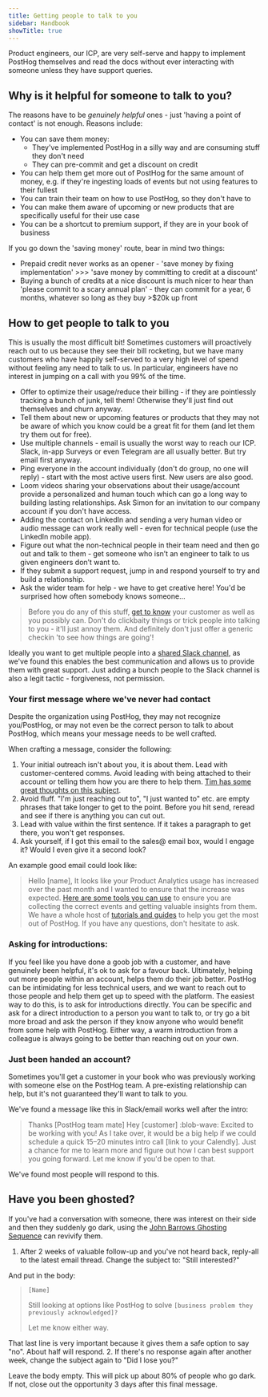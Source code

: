 ```yaml
---
title: Getting people to talk to you
sidebar: Handbook
showTitle: true
---
```


Product engineers, our ICP, are very self-serve and happy to implement PostHog themselves and read the docs without ever interacting with someone unless they have support queries. 

## Why is it helpful for someone to talk to you?

The reasons have to be _genuinely helpful_ ones - just 'having a point of contact' is not enough. Reasons include:

- You can save them money:
  - They've implemented PostHog in a silly way and are consuming stuff they don't need
  - They can pre-commit and get a discount on credit
- You can help them get more out of PostHog for the same amount of money, e.g. if they're ingesting loads of events but not using features to their fullest
- You can train their team on how to use PostHog, so they don't have to
- You can make them aware of upcoming or new products that are specifically useful for their use case
- You can be a shortcut to premium support, if they are in your book of business

If you go down the 'saving money' route, bear in mind two things:
- Prepaid credit never works as an opener - 'save money by fixing implementation' >>> 'save money by committing to credit at a discount'
- Buying a bunch of credits at a nice discount is much nicer to hear than 'please commit to a scary annual plan' - they can commit for a year, 6 months, whatever so long as they buy >$20k up front 

## How to get people to talk to you

This is usually the most difficult bit! Sometimes customers will proactively reach out to us because they see their bill rocketing, but we have many customers who have happily self-served to a very high level of spend without feeling any need to talk to us. In particular, engineers have no interest in jumping on a call with you 99% of the time.

- Offer to optimize their usage/reduce their billing - if they are pointlessly tracking a bunch of junk, tell them! Otherwise they'll just find out themselves and churn anyway.
- Tell them about new or upcoming features or products that they may not be aware of which you know could be a great fit for them (and let them try them out for free).
- Use multiple channels - email is usually the worst way to reach our ICP. Slack, in-app Surveys or even Telegram are all usually better. But try email first anyway.
- Ping everyone in the account individually (don't do group, no one will reply) - start with the most active users first. New users are also good. 
- Loom videos sharing your observations about their usage/account provide a personalized and human touch which can go a long way to building lasting relationships.  Ask Simon for an invitation to our company account if you don't have access.
- Adding the contact on LinkedIn and sending a very human video or audio message can work really well - even for technical people (use the LinkedIn mobile app).  
- Figure out what the non-technical people in their team need and then go out and talk to them - get someone who isn’t an engineer to talk to us given engineers don’t want to.
- If they submit a support request, jump in and respond yourself to try and build a relationship. 
- Ask the wider team for help - we have to get creative here! You'd be surprised how often somebody knows someone...

> Before you do any of this stuff, [get to know](/handbook/onboarding/onboarding-team#account-analysis) your customer as well as you possibly can. Don't do clickbaity things or trick people into talking to you - it'll just annoy them. And definitely don't just offer a generic checkin 'to see how things are going'!  

Ideally you want to get multiple people into a [shared Slack channel](/handbook/growth/sales/new-sales#4-product-evaluation), as we've found this enables the best communication and allows us to provide them with great support. Just adding a bunch people to the Slack channel is also a legit tactic - forgiveness, not permission. 

### Your first message where we've never had contact
Despite the organization using PostHog, they may not recognize you/PostHog, or may not even be the correct person to talk to about PostHog, which means your message needs to be well crafted.

When crafting a message, consider the following:

1. Your initial outreach isn't about you, it is about them. Lead with customer-centered comms. Avoid leading with being attached to their account or telling them how you are there to help them. [Tim has some great thoughts on this subject](https://posthog.slack.com/archives/C01MGUHFH6G/p1740674855616549).
2. Avoid fluff. "I'm just reaching out to", "I just wanted to" etc. are empty phrases that take longer to get to the point. Before you hit send, reread and see if there is anything you can cut out.
3. Lead with value within the first sentence. If it takes a paragraph to get there, you won't get responses.
4. Ask yourself, if I got this email to the sales@ email box, would I engage it? Would I even give it a second look?

An example good email could look like:

> Hello [name],
> It looks like your Product Analytics usage has increased over the past month and I wanted to ensure that the increase was expected.
> [Here are some tools you can use](https://posthog.com/docs/product-analytics/cutting-costs) to ensure you are collecting the correct events and getting valuable insights from them. We have a whole host of [tutorials and guides](https://posthog.com/docs/product-analytics/tutorials) to help you get the most out of PostHog.
> If you have any questions, don't hesitate to ask.

### Asking for introductions:

If you feel like you have done a goob job with a customer, and have genuinely been helpful, it's ok to ask for a favour back. Ultimately, helping out more people within an account, helps them do their job better. PostHog can be intimidating for less technical users, and we want to reach out to those people and help them get up to speed with the platform. The easiest way to do this, is to ask for introductions directly. 
You can be specific and ask for a direct introduction to a person you want to talk to, or try go a bit more broad and ask the person if they know anyone who would benefit from some help with PostHog. Either way, a warm introduction from a colleague is always going to be better than reaching out on your own.

### Just been handed an account?

Sometimes you'll get a customer in your book who was previously working with someone else on the PostHog team. A pre-existing relationship can help, but it's not guaranteed they'll want to talk to you. 

We've found a message like this in Slack/email works well after the intro:

> Thanks [PostHog team mate]
> Hey [customer] :blob-wave: Excited to be working with you! As I take over, it would be a big help if we could schedule a quick 15–20 minutes intro call [link to your Calendly]. Just a chance for me to learn more and figure out how I can best support you going forward. Let me know if you'd be open to that.

We've found most people will respond to this. 

## Have you been ghosted?

If you've had a conversation with someone, there was interest on their side and then they suddenly go dark, using the [John Barrows Ghosting Sequence](https://jbarrows.com/) can revivify them.

1. After 2 weeks of valuable follow-up and you've not heard back, reply-all to the latest email thread.
Change the subject to: "Still interested?"

And put in the body:
>`[Name]`
>
>Still looking at options like PostHog to solve `[business problem they previously acknowledged]?`
>
>Let me know either way.

That last line is very important because it gives them a safe option to say "no". About half will respond.
2. If there's no response again after another week, change the subject again to "Did I lose you?"

Leave the body empty. This will pick up about 80% of people who go dark. If not, close out the opportunity 3 days after this final message.
